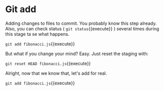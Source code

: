 # Git add

Adding changes to files to commit. You probably know this step already. Also, you can check status ( `git status`{{execute}} ) several times during this stage ta se what happens.

`git add fibonacci.js`{{execute}}


But what if you change your mind? Easy. Just reset the staging with:

`git reset HEAD fibonacci.js`{{execute}}

Alright, now that we know that, let's add for real.

`git add fibonacci.js`{{execute}}